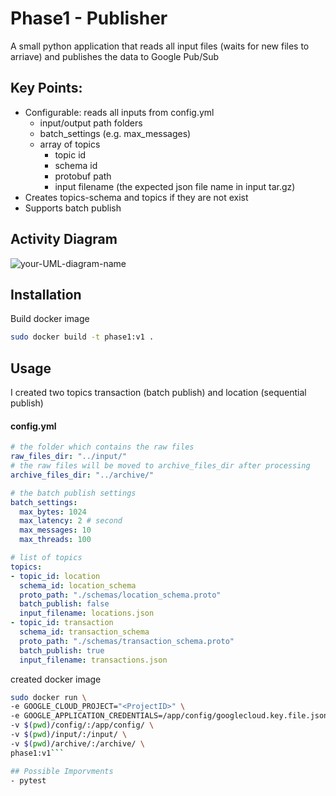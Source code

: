 # Phase1 - Publisher

A small python application that reads all input files (waits for new files to arriave) and publishes the data to Google Pub/Sub

## Key Points:
- Configurable: reads all inputs from config.yml
    + input/output path folders
    + batch_settings (e.g. max_messages)
    + array of topics
        * topic id
        * schema id
        * protobuf path
        * input filename (the expected json file name in input tar.gz)
- Creates topics-schema and topics if they are not exist
- Supports batch publish

## Activity Diagram
![your-UML-diagram-name](http://www.plantuml.com/plantuml/proxy?cache=no&src=https://raw.githubusercontent.com/motazalratta/de-assessments/main/Phase1/ActivityDiagram.iuml)

## Installation

Build docker image

```sh
sudo docker build -t phase1:v1 .
```

## Usage
I created two topics transaction (batch publish) and location (sequential publish)

#### config.yml
```yaml
# the folder which contains the raw files
raw_files_dir: "../input/"
# the raw files will be moved to archive_files_dir after processing
archive_files_dir: "../archive/"

# the batch publish settings
batch_settings:
  max_bytes: 1024
  max_latency: 2 # second
  max_messages: 10
  max_threads: 100

# list of topics 
topics:
- topic_id: location
  schema_id: location_schema
  proto_path: "./schemas/location_schema.proto"
  batch_publish: false
  input_filename: locations.json
- topic_id: transaction 
  schema_id: transaction_schema
  proto_path: "./schemas/transaction_schema.proto"
  batch_publish: true
  input_filename: transactions.json
```
created docker image

```sh
sudo docker run \
-e GOOGLE_CLOUD_PROJECT="<ProjectID>" \
-e GOOGLE_APPLICATION_CREDENTIALS=/app/config/googlecloud.key.file.json \
-v $(pwd)/config/:/app/config/ \
-v $(pwd)/input/:/input/ \
-v $(pwd)/archive/:/archive/ \
phase1:v1```

## Possible Imporvments
- pytest
